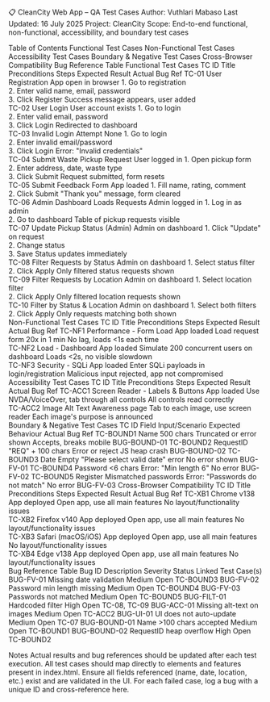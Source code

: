 
📋 CleanCity Web App – QA Test Cases
Author: Vuthlari Mabaso
Last Updated: 16 July 2025
Project: CleanCity
Scope: End-to-end functional, non-functional, accessibility, and boundary test cases

Table of Contents
Functional Test Cases
Non-Functional Test Cases
Accessibility Test Cases
Boundary & Negative Test Cases
Cross-Browser Compatibility
Bug Reference Table
Functional Test Cases
TC ID	Title	Preconditions	Steps	Expected Result	Actual	Bug Ref
TC-01	User Registration	App open in browser	1. Go to registration<br>2. Enter valid name, email, password<br>3. Click Register	Success message appears, user added		
TC-02	User Login	User account exists	1. Go to login<br>2. Enter valid email, password<br>3. Click Login	Redirected to dashboard		
TC-03	Invalid Login Attempt	None	1. Go to login<br>2. Enter invalid email/password<br>3. Click Login	Error: "Invalid credentials"		
TC-04	Submit Waste Pickup Request	User logged in	1. Open pickup form<br>2. Enter address, date, waste type<br>3. Click Submit	Request submitted, form resets		
TC-05	Submit Feedback Form	App loaded	1. Fill name, rating, comment<br>2. Click Submit	"Thank you" message, form cleared		
TC-06	Admin Dashboard Loads Requests	Admin logged in	1. Log in as admin<br>2. Go to dashboard	Table of pickup requests visible		
TC-07	Update Pickup Status (Admin)	Admin on dashboard	1. Click "Update" on request<br>2. Change status<br>3. Save	Status updates immediately		
TC-08	Filter Requests by Status	Admin on dashboard	1. Select status filter<br>2. Click Apply	Only filtered status requests shown		
TC-09	Filter Requests by Location	Admin on dashboard	1. Select location filter<br>2. Click Apply	Only filtered location requests shown		
TC-10	Filter by Status & Location	Admin on dashboard	1. Select both filters<br>2. Click Apply	Only requests matching both shown		
Non-Functional Test Cases
TC ID	Title	Preconditions	Steps	Expected Result	Actual	Bug Ref
TC-NF1	Performance - Form Load	App loaded	Load request form 20x in 1 min	No lag, loads <1s each time		
TC-NF2	Load - Dashboard	App loaded	Simulate 200 concurrent users on dashboard	Loads <2s, no visible slowdown		
TC-NF3	Security - SQLi	App loaded	Enter SQLi payloads in login/registration	Malicious input rejected, app not compromised		
Accessibility Test Cases
TC ID	Title	Preconditions	Steps	Expected Result	Actual	Bug Ref
TC-ACC1	Screen Reader - Labels & Buttons	App loaded	Use NVDA/VoiceOver, tab through all controls	All controls read correctly		
TC-ACC2	Image Alt Text	Awareness page	Tab to each image, use screen reader	Each image's purpose is announced		
Boundary & Negative Test Cases
TC ID	Field	Input/Scenario	Expected Behaviour	Actual	Bug Ref
TC-BOUND1	Name	500 chars	Truncated or error shown	Accepts, breaks mobile	BUG-BOUND-01
TC-BOUND2	RequestID	"REQ" + 100 chars	Error or reject	JS heap crash	BUG-BOUND-02
TC-BOUND3	Date	Empty	"Please select valid date" error	No error shown	BUG-FV-01
TC-BOUND4	Password	<6 chars	Error: "Min length 6"	No error	BUG-FV-02
TC-BOUND5	Register	Mismatched passwords	Error: "Passwords do not match"	No error	BUG-FV-03
Cross-Browser Compatibility
TC ID	Title	Preconditions	Steps	Expected Result	Actual	Bug Ref
TC-XB1	Chrome v138	App deployed	Open app, use all main features	No layout/functionality issues		
TC-XB2	Firefox v140	App deployed	Open app, use all main features	No layout/functionality issues		
TC-XB3	Safari (macOS/iOS)	App deployed	Open app, use all main features	No layout/functionality issues		
TC-XB4	Edge v138	App deployed	Open app, use all main features	No layout/functionality issues		
Bug Reference Table
Bug ID	Description	Severity	Status	Linked Test Case(s)
BUG-FV-01	Missing date validation	Medium	Open	TC-BOUND3
BUG-FV-02	Password min length missing	Medium	Open	TC-BOUND4
BUG-FV-03	Passwords not matched	Medium	Open	TC-BOUND5
BUG-FILT-01	Hardcoded filter	High	Open	TC-08, TC-09
BUG-ACC-01	Missing alt-text on images	Medium	Open	TC-ACC2
BUG-UI-01	UI does not auto-update	Medium	Open	TC-07
BUG-BOUND-01	Name >100 chars accepted	Medium	Open	TC-BOUND1
BUG-BOUND-02	RequestID heap overflow	High	Open	TC-BOUND2


Notes
Actual results and bug references should be updated after each test execution.
All test cases should map directly to elements and features present in index.html.
Ensure all fields referenced (name, date, location, etc.) exist and are validated in the UI.
For each failed case, log a bug with a unique ID and cross-reference here.
